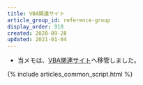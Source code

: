 ```yaml
---
title: VBA関連サイト
article_group_id: reference-group
display_order: 910
created: 2020-09-28
updated: 2021-01-04
---
```

- 当メモは、[VBA関連サイト](https://thinktwice.tech/it/vba/vba_related_sites/)へ移管しました。

{% include articles_common_script.html %}
